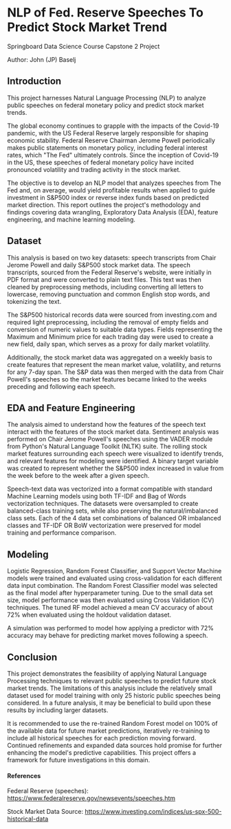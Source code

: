 # NLP of Fed. Reserve Speeches To Predict Stock Market Trend
Springboard Data Science Course Capstone 2 Project

Author: John (JP) Baselj

## Introduction

This project harnesses Natural Language Processing (NLP) to analyze public speeches on federal monetary policy and predict stock market trends.

The global economy continues to grapple with the impacts of the Covid-19 pandemic, with the US Federal Reserve largely responsible for shaping economic stability. Federal Reserve Chairman Jerome Powell periodically makes public statements on monetary policy, including federal interest rates, which "The Fed" ultimately controls. Since the inception of Covid-19 in the US, these speeches of federal monetary policy have incited pronounced volatility and trading activity in the stock market.

The objective is to develop an NLP model that analyzes speeches from The Fed and, on average, would yield profitable results when applied to guide investment in S&P500 index or reverse index funds based on predicted market direction. This report outlines the project's methodology and findings covering data wrangling, Exploratory Data Analysis (EDA), feature engineering, and machine learning modeling.

## Dataset
This analysis is based on two key datasets: speech transcripts from Chair Jerome Powell and daily S&P500 stock market data. The speech transcripts, sourced from the Federal Reserve's website, were initially in PDF format and were converted to plain text files. This text was then cleaned by preprocessing methods, including converting all letters to lowercase, removing punctuation and common English stop words, and tokenizing the text.

The S&P500 historical records data were sourced from investing.com and required light preprocessing, including the removal of empty fields and conversion of numeric values to suitable data types. Fields representing the Maximum and Minimum price for each trading day were used to create a new field, daily span, which serves as a proxy for daily market volatility.

Additionally, the stock market data was aggregated on a weekly basis to create features that represent the mean market value, volatility, and returns for any 7-day span. The S&P data was then merged with the data from Chair Powell's speeches so the market features became linked to the weeks preceding and following each speech.

## EDA and Feature Engineering
The analysis aimed to understand how the features of the speech text interact with the features of the stock market data. Sentiment analysis was performed on Chair Jerome Powell's speeches using the VADER module from Python's Natural Language Toolkit (NLTK) suite. The rolling stock market features surrounding each speech were visualized to identify trends, and relevant features for modeling were identified. A binary target variable was created to represent whether the S&P500 index increased in value from the week before to the week after a given speech.

Speech-text data was vectorized into a format compatible with standard Machine Learning models using both TF-IDF and Bag of Words vectorization techniques. The datasets were oversampled to create balanced-class training sets, while also preserving the natural/imbalanced class sets. Each of the 4 data set combinations of balanced OR imbalanced classes and TF-IDF OR BoW vectorization were preserved for model training and performance comparison.

## Modeling
Logistic Regression, Random Forest Classifier, and Support Vector Machine models were trained and evaluated using cross-validation for each different data input combination. The Random Forest Classifier model was selected as the final model after hyperparameter tuning. Due to the small data set size, model performance was then evaluated using Cross Validation (CV) techniques. The tuned RF model achieved a mean CV accuracy of about 72% when evaluated using the holdout validation dataset.

A simulation was performed to model how applying a predictor with 72% accuracy may behave for predicting market moves following a speech.

## Conclusion
This project demonstrates the feasibility of applying Natural Language Processing techniques to relevant public speeches to predict future stock market trends. The limitations of this analysis include the relatively small dataset used for model training with only 25 historic public speeches being considered. In a future analysis, it may be beneficial to build upon these results by including larger datasets.

It is recommended to use the re-trained Random Forest model on 100% of the available data for future market predictions, iteratively re-training to include all historical speeches for each prediction moving forward. Continued refinements and expanded data sources hold promise for further enhancing the model's predictive capabilities. This project offers a framework for future investigations in this domain.

#### References
Federal Reserve (speeches): https://www.federalreserve.gov/newsevents/speeches.htm

Stock Market Data Source: https://www.investing.com/indices/us-spx-500-historical-data
